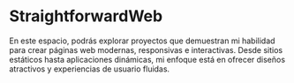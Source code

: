 # StraightforwardWeb
En este espacio, podrás explorar proyectos que demuestran mi habilidad para crear páginas web modernas, responsivas e interactivas. Desde sitios estáticos hasta aplicaciones dinámicas, mi enfoque está en ofrecer diseños atractivos y experiencias de usuario fluidas.

